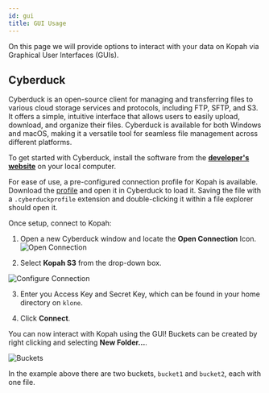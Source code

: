 ```yaml
---
id: gui
title: GUI Usage
---
```


On this page we will provide options to interact with your data on Kopah via Graphical User Interfaces (GUIs).

## Cyberduck

Cyberduck is an open-source client for managing and transferring files to various cloud storage services and protocols, including FTP, SFTP, and S3. It offers a simple, intuitive interface that allows users to easily upload, download, and organize their files. Cyberduck is available for both Windows and macOS, making it a versatile tool for seamless file management across different platforms.

To get started with Cyberduck, install the software from the [**developer's website**](https://cyberduck.io/download/) on your local computer.

For ease of use, a pre-configured connection profile for Kopah is available. Download the [profile](/files/kopah.cyberduckprofile) and open it in Cyberduck to load it. Saving the file with a `.cyberduckprofile` extension and double-clicking it within a file explorer should open it.

Once setup, connect to Kopah:

1. Open a new Cyberduck window and locate the **Open Connection** Icon.
![](/img/docs/kopah/cyberduck_open.png 'Open Connection')

2. Select **Kopah S3** from the drop-down box.

![](/img/docs/kopah/cyberduck_connect.png 'Configure Connection')

3. Enter you Access Key and Secret Key, which can be found in your home directory on `klone`.

4. Click **Connect**.

You can now interact with Kopah using the GUI! Buckets can be created by right clicking and selecting **New Folder...**.

![](/img/docs/kopah/cyberduck_buckets.png 'Buckets')

In the example above there are two buckets, `bucket1` and `bucket2`, each with one file.
